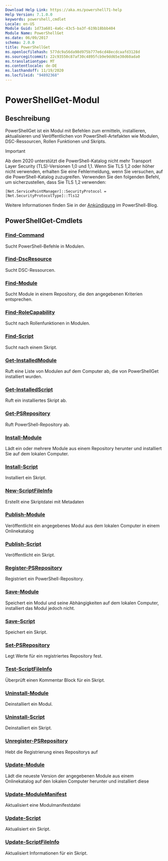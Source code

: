 ```yaml
---
Download Help Link: https://aka.ms/powershell71-help
Help Version: 7.1.0.0
keywords: powershell,cmdlet
Locale: en-US
Module Guid: 1d73a601-4a6c-43c5-ba3f-619b18bbb404
Module Name: PowerShellGet
ms.date: 06/09/2017
schema: 2.0.0
title: PowerShellGet
ms.openlocfilehash: 577dc9a56da98d975b777e6cd48ecdcaafd3128d
ms.sourcegitcommit: 22c93550c87af30c4895fcb9e9dd65e30d60ada0
ms.translationtype: MT
ms.contentlocale: de-DE
ms.lasthandoff: 11/19/2020
ms.locfileid: "94892368"
---
```

# PowerShellGet-Modul

## Beschreibung

PowerShellGet ist ein Modul mit Befehlen zum ermitteln, installieren, aktualisieren und Veröffentlichen von PowerShell-Artefakten wie Modulen, DSC-Ressourcen, Rollen Funktionen und Skripts.

> [!IMPORTANT]
> Ab dem 2020 unterstützt die PowerShell-Katalog nicht mehr Transport Layer Security (TLS)-Versionen 1,0 und 1,1. Wenn Sie TLS 1,2 oder höher nicht verwenden, erhalten Sie eine Fehlermeldung, wenn Sie versuchen, auf die PowerShell-Katalog zuzugreifen. Verwenden Sie den folgenden Befehl, um sicherzustellen, dass Sie TLS 1,2 verwenden:
>
> `[Net.ServicePointManager]::SecurityProtocol = [Net.SecurityProtocolType]::Tls12`
>
> Weitere Informationen finden Sie in der [Ankündigung](https://devblogs.microsoft.com/powershell/powershell-gallery-tls-support/) im PowerShell-Blog.

## PowerShellGet-Cmdlets

### [Find-Command](Find-Command.md)
Sucht PowerShell-Befehle in Modulen.

### [Find-DscResource](Find-DscResource.md)
Sucht DSC-Ressourcen.

### [Find-Module](Find-Module.md)
Sucht Module in einem Repository, die den angegebenen Kriterien entsprechen.

### [Find-RoleCapability](Find-RoleCapability.md)
Sucht nach Rollenfunktionen in Modulen.

### [Find-Script](Find-Script.md)
Sucht nach einem Skript.

### [Get-InstalledModule](Get-InstalledModule.md)
Ruft eine Liste von Modulen auf dem Computer ab, die von PowerShellGet installiert wurden.

### [Get-InstalledScript](Get-InstalledScript.md)
Ruft ein installiertes Skript ab.

### [Get-PSRepository](Get-PSRepository.md)
Ruft PowerShell-Repository ab.

### [Install-Module](Install-Module.md)
Lädt ein oder mehrere Module aus einem Repository herunter und installiert Sie auf dem lokalen Computer.

### [Install-Script](Install-Script.md)
Installiert ein Skript.

### [New-ScriptFileInfo](New-ScriptFileInfo.md)
Erstellt eine Skriptdatei mit Metadaten

### [Publish-Module](Publish-Module.md)
Veröffentlicht ein angegebenes Modul aus dem lokalen Computer in einem Onlinekatalog

### [Publish-Script](Publish-Script.md)
Veröffentlicht ein Skript.

### [Register-PSRepository](Register-PSRepository.md)
Registriert ein PowerShell-Repository.

### [Save-Module](Save-Module.md)
Speichert ein Modul und seine Abhängigkeiten auf dem lokalen Computer, installiert das Modul jedoch nicht.

### [Save-Script](Save-Script.md)
Speichert ein Skript.

### [Set-PSRepository](Set-PSRepository.md)
Legt Werte für ein registriertes Repository fest.

### [Test-ScriptFileInfo](Test-ScriptFileInfo.md)
Überprüft einen Kommentar Block für ein Skript.

### [Uninstall-Module](Uninstall-Module.md)
Deinstalliert ein Modul.

### [Uninstall-Script](Uninstall-Script.md)
Deinstalliert ein Skript.

### [Unregister-PSRepository](Unregister-PSRepository.md)
Hebt die Registrierung eines Repositorys auf

### [Update-Module](Update-Module.md)
Lädt die neueste Version der angegebenen Module aus einem Onlinekatalog auf den lokalen Computer herunter und installiert diese

### [Update-ModuleManifest](Update-ModuleManifest.md)
Aktualisiert eine Modulmanifestdatei

### [Update-Script](Update-Script.md)
Aktualisiert ein Skript.

### [Update-ScriptFileInfo](Update-ScriptFileInfo.md)
Aktualisiert Informationen für ein Skript.
